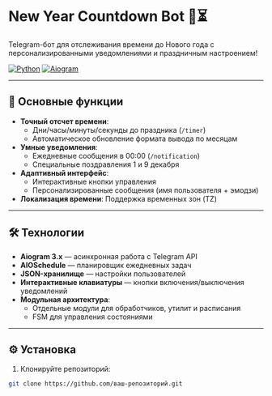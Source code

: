 # New Year Countdown Bot 🎄⏳

Telegram-бот для отслеживания времени до Нового года с персонализированными уведомлениями и праздничным настроением!

[![Python](https://img.shields.io/badge/Python-3.10%2B-blue?logo=python)](https://www.python.org/)
[![Aiogram](https://img.shields.io/badge/Aiogram-3.x-blue?logo=telegram)](https://docs.aiogram.dev/)

---

## 🌟 Основные функции
- **Точный отсчет времени**: 
  - Дни/часы/минуты/секунды до праздника (`/timer`)
  - Автоматическое обновление формата вывода по месяцам
- **Умные уведомления**:
  - Ежедневные сообщения в 00:00 (`/notification`)
  - Специальные поздравления 1 и 9 декабря
- **Адаптивный интерфейс**:
  - Интерактивные кнопки управления
  - Персонализированные сообщения (имя пользователя + эмодзи)
- **Локализация времени**: Поддержка временных зон (TZ)

---

## 🛠 Технологии
- **Aiogram 3.x** — асинхронная работа с Telegram API
- **AIOSchedule** — планировщик ежедневных задач
- **JSON-хранилище** — настройки пользователей
- **Интерактивные клавиатуры** — кнопки включения/выключения уведомлений
- **Модульная архитектура**:
  - Отдельные модули для обработчиков, утилит и расписания
  - FSM для управления состояниями

---

## ⚙️ Установка
1. Клонируйте репозиторий:
```bash
git clone https://github.com/ваш-репозиторий.git
